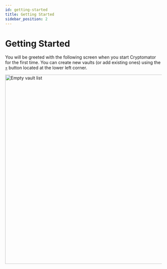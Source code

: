 ```yaml
---
id: getting-started
title: Getting Started
sidebar_position: 2
---
```


# Getting Started

You will be greeted with the following screen when you start Cryptomator for the first time. 
You can create new vaults (or add existing ones) using the [`+`](adding-vaults.md) button located at the lower left corner.

<Image src="/img/desktop/empty-vault-list.png" alt="Empty vault list" width="762" height="610" />

<!-- Tutorial Video
## Tutorial Video

[![Cryptomator Tutorial: Get Started](https://img.youtube.com/vi/g9A0zihHZ14/0.jpg)](https://www.youtube.com/watch?v=g9A0zihHZ14)
-->

